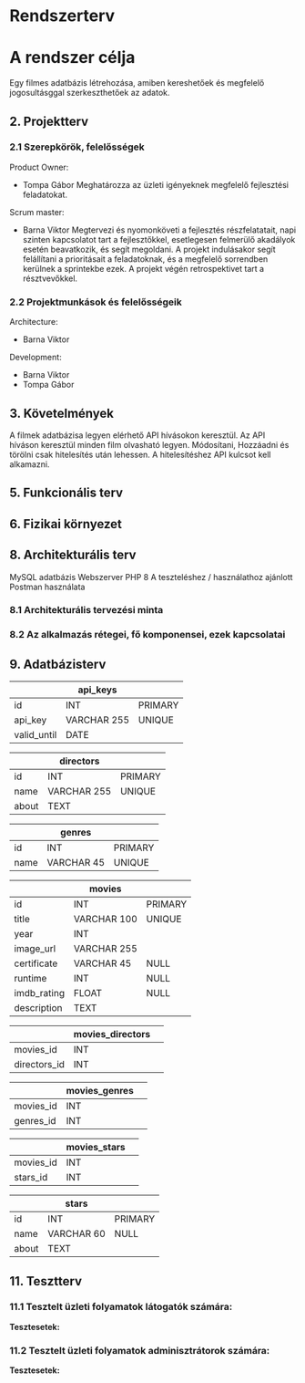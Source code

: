 # Rendszerterv

# A rendszer célja
Egy filmes adatbázis létrehozása, amiben kereshetőek és megfelelő jogosultásggal szerkeszthetőek az adatok.


## 2. Projektterv

### 2.1 Szerepkörök, felelősségek
Product Owner: 
+ Tompa Gábor
Meghatározza az üzleti igényeknek megfelelő fejlesztési feladatokat.

Scrum master: 
+ Barna Viktor
Megtervezi és nyomonköveti a fejlesztés részfelatatait, napi szinten kapcsolatot tart a fejlesztőkkel, esetlegesen felmerülő akadályok esetén beavatkozik, és segít megoldani.
A projekt indulásakor segít felállítani a prioritásait a feladatoknak, és a megfelelő sorrendben kerülnek a sprintekbe ezek.
A projekt végén retrospektivet tart a résztvevőkkel.

### 2.2 Projektmunkások és felelősségeik
Architecture: 
+ Barna Viktor

Development: 
+ Barna Viktor
+ Tompa Gábor

## 3. Követelmények
A filmek adatbázisa legyen elérhető API hívásokon keresztül.
Az API híváson keresztül minden film olvasható legyen.
Módosítani, Hozzáadni és törölni csak hitelesítés után lehessen.
A hitelesítéshez API kulcsot kell alkamazni.

## 5. Funkcionális terv

## 6. Fizikai környezet


## 8. Architekturális terv
MySQL adatbázis
Webszerver
PHP 8
A teszteléshez / használathoz ajánlott Postman használata

### 8.1 Architekturális tervezési minta

### 8.2 Az alkalmazás rétegei, fő komponensei, ezek kapcsolatai

## 9. Adatbázisterv  

||api_keys||
|-|---------|-|
|id|INT|PRIMARY|
|api_key|VARCHAR 255|UNIQUE|
|valid_until|DATE||

||directors||
|-|---------|-|
|id|INT|PRIMARY|
|name|VARCHAR 255|UNIQUE|
|about|TEXT||


||genres||
|-|---------|-|
|id|INT|PRIMARY|
|name|VARCHAR 45|UNIQUE|

||movies||
|-|---------|-|
|id|INT|PRIMARY|
|title|VARCHAR 100|UNIQUE|
|year|INT||
|image_url|VARCHAR 255||
|certificate|VARCHAR 45|NULL|
|runtime|INT|NULL|
|imdb_rating|FLOAT|NULL|
|description|TEXT||

||movies_directors||
|-|---------|-|
|movies_id|INT||
|directors_id|INT||

||movies_genres||
|-|---------|-|
|movies_id|INT||
|genres_id|INT||

||movies_stars||
|-|---------|-|
|movies_id|INT||
|stars_id|INT||

||stars||
|-|---------|-|
|id|INT|PRIMARY|
|name|VARCHAR 60|NULL|
|about|TEXT||

## 11. Tesztterv   

### 11.1 Tesztelt üzleti folyamatok látogatók számára:  

**Tesztesetek:**  

### 11.2 Tesztelt üzleti folyamatok adminisztrátorok számára:  

**Tesztesetek:**  
